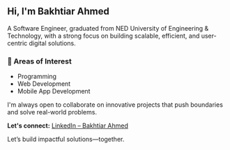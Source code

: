 ## Hi, I'm Bakhtiar Ahmed

A Software Engineer, graduated from NED University of Engineering & Technology, with a strong focus on building scalable, efficient, and user-centric digital solutions.

### 🔹 Areas of Interest
- Programming  
- Web Development  
- Mobile App Development  

I'm always open to collaborate on innovative projects that push boundaries and solve real-world problems.

**Let's connect:** [LinkedIn – Bakhtiar Ahmed](https://www.linkedin.com/in/bakhtiar-ahmed-313991249/)

Let’s build impactful solutions—together.

